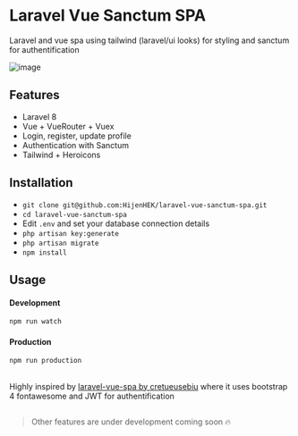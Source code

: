 # Laravel Vue Sanctum SPA

Laravel and vue spa using tailwind (laravel/ui looks) for styling and sanctum for authentification

![image](https://drive.google.com/uc?export=view&id=18dL18Tk6UilQPQAcHuMsSOqJOESpd6YJ)

## Features

-   Laravel 8
-   Vue + VueRouter + Vuex
-   Login, register, update profile
-   Authentication with Sanctum
-   Tailwind + Heroicons

## Installation

-   `git clone git@github.com:HijenHEK/laravel-vue-sanctum-spa.git`
-   `cd laravel-vue-sanctum-spa`
-   Edit `.env` and set your database connection details
-   `php artisan key:generate`
-   `php artisan migrate`
-   `npm install`

## Usage

#### Development

```bash
npm run watch

```

#### Production

```bash
npm run production
```

##

Highly inspired by [laravel-vue-spa by cretueusebiu](https://github.com/cretueusebiu/laravel-vue-spa) where it uses bootstrap 4 fontawesome and JWT for authentification

##

> Other features are under development coming soon :fire:
